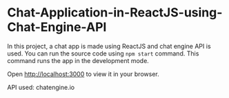 # Chat-Application-in-ReactJS-using-Chat-Engine-API

In this project, a chat app is made using ReactJS and chat engine API is used. You can run the source code using 
`npm start` command.
This command runs the app in the development mode.

Open [http://localhost:3000](http://localhost:3000) to view it in your browser.


API used: chatengine.io 
